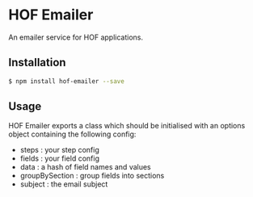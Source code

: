# HOF Emailer

An emailer service for HOF applications.

## Installation

```bash
$ npm install hof-emailer --save
```

## Usage

HOF Emailer exports a class which should be initialised with an options object containing the following config:

* steps <Object>: your step config
* fields <Object>: your field config
* data <Object>: a hash of field names and values
* groupBySection <Boolean>: group fields into sections
* subject <String>: the email subject
